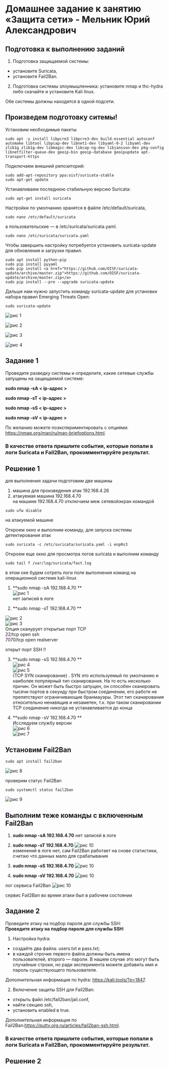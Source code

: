 # Домашнее задание к занятию «Защита сети» - Мельник Юрий Александрович

## Подготовка к выполнению заданий

   1. Подготовка защищаемой системы:

   - установите Suricata,
   - установите Fail2Ban.

   2. Подготовка системы злоумышленника: установите nmap и thc-hydra либо скачайте и установите Kali linux.

Обе системы должны находится в одной подсети.

## Произведем подготовку ситемы!

Установим необходимые пакеты   
```
sudo apt -y install libpcre3 libpcre3-dev build-essential autoconf automake libtool libpcap-dev libnet1-dev libyaml-0-2 libyaml-dev zlib1g zlib1g-dev libmagic-dev libcap-ng-dev libjansson-dev pkg-config libnetfilter-queue-dev geoip-bin geoip-database geoipupdate apt-transport-https
```

Подключаем внешний репозиторий:   
```
sudo add-apt-repository ppa:oisf/suricata-stable
sudo apt-get update
```


Устанавливаем последнюю стабильную версию Suricata:  
```
sudo apt-get install suricata
```

Настройки по умолчанию хранятся в файле /etc/default/suricata, 
```
sudo nano /etc/default/suricata
```

а пользовательские — в /etc/suricata/suricata.yaml. 
```
sudo nano /etc/suricata/suricata.yaml
```

Чтобы завершить настройку потребуется установить suricata-update для обновления и загрузки правил.
```
sudo apt install python-pip
sudo pip install pyyaml
sudo pip install <a href="https://github.com/OISF/suricata-update/archive/master.zip">https://github.com/OISF/suricata-update/archive/master.zip</a>
sudo pip install --pre --upgrade suricata-update
```
Дальше нам нужно запустить команду suricata-update для установки набора правил Emerging Threats Open:
```
sudo suricata-update 
```

![рис 1](https://github.com/ysatii/network_protection/blob/main/img/image0_1.jpg)

![рис 2](https://github.com/ysatii/network_protection/blob/main/img/image0_2.jpg)

![рис 3](https://github.com/ysatii/network_protection/blob/main/img/image0_3.jpg)

![рис 4](https://github.com/ysatii/network_protection/blob/main/img/image0_4.jpg)

## Задание 1
Проведите разведку системы и определите, какие сетевые службы запущены на защищаемой системе:

**sudo nmap -sA < ip-адрес >**  

**sudo nmap -sT < ip-адрес >**  

**sudo nmap -sS < ip-адрес >**  

**sudo nmap -sV < ip-адрес >**  

По желанию можете поэкспериментировать с опциями: https://nmap.org/man/ru/man-briefoptions.html.

### В качестве ответа пришлите события, которые попали в логи Suricata и Fail2Ban, прокомментируйте результат.

## Решение 1 
 
для выполнения задачи подготовим две машины  
1. машина для произведения атак 192.168.4.26   
2. атакуемая машина 192.168.4.70   
на машине 192.168.4.70 отключаем меж сетевойэкран командой  
```
sudo ufw disable
```
на атакуемой машине 

Откроем окно и выполним команду, для запуска системы детектирования атак
```
sudo suricata -c /etc/suricata/suricata.yaml -i enp0s3 
```

Откроем еще окно для просмотра логов suricata и выполним команду  
```
sudo tail f /var/log/suricata/fast.log
```
в этом оке будем сотреть логи поле выполнения команд на операционной системе kali-linux

1. **sudo nmap -sA 192.168.4.70  **  
![рис 1](https://github.com/ysatii/network_protection/blob/main/img/image1_1.jpg)  
нет записей в логе

2. **sudo nmap -sT 192.168.4.70  **  

![рис 2](https://github.com/ysatii/network_protection/blob/main/img/image1_2.jpg)  
![рис 3](https://github.com/ysatii/network_protection/blob/main/img/image1_3.jpg)  
Опция сканурует открытые порт TCP  
22/tcp   open  ssh  
7070/tcp open  realserver  

открыт порт SSH !!  

3. **sudo nmap -sS 192.168.4.70  **   
![рис 4](https://github.com/ysatii/network_protection/blob/main/img/image1_4.jpg)  
![рис 5](https://github.com/ysatii/network_protection/blob/main/img/image1_5.jpg)   
(TCP SYN сканирование) .
SYN это используемый по умолчанию и наиболее популярный тип сканирования. На то есть
несколько причин. Он может быть быстро запущен, он способен сканировать тысячи портов
в секунду при быстром соединении, его работе не препятствуют ограничивающие
бранмауэры. Этот тип сканирования относительно ненавящив и незаметен, т.к. при таком
сканировании TCP соединение никогда не устанавливается до конца  


4. **sudo nmap -sV 192.168.4.70  **    
Исследуем службу версии   
![рис 6](https://github.com/ysatii/network_protection/blob/main/img/image1_6.jpg)  
![рис 7](https://github.com/ysatii/network_protection/blob/main/img/image1_7.jpg)  

## Установим Fail2Ban
```
sudo apt install fail2ban
```

![рис 8](https://github.com/ysatii/network_protection/blob/main/img/image1_8.jpg)  

проверим статус Fail2Ban  
```
sudo systemctl status fail2ban  
```
![рис 9](https://github.com/ysatii/network_protection/blob/main/img/image1_9.jpg)  

## Выполним теже команды с включенным  Fail2Ban  

1. **sudo nmap -sA 192.168.4.70**
нет записей в логе  

2. **sudo nmap -sT 192.168.4.70**
![рис 10](https://github.com/ysatii/network_protection/blob/main/img/image1_10.jpg)  
изменений в логе нет, сам Fail2Ban работает на снове статистики, считаю что данных мало для срабатывания

3. **sudo nmap -sS 192.168.4.70**
![рис 10](https://github.com/ysatii/network_protection/blob/main/img/image1_11.jpg)  


4. **sudo nmap -sV 192.168.4.70**
![рис 10](https://github.com/ysatii/network_protection/blob/main/img/image1_12.jpg)  

лог сервиса Fail2Ban
![рис 10](https://github.com/ysatii/network_protection/blob/main/img/image1_13.jpg) 


сервис Fail2Ban во время атаки был в рабочем состоянии


## Задание 2

Проведите атаку на подбор пароля для службы SSH:  
**Проведите атаку на подбор пароля для службы SSH:**  

1. Настройка hydra: 
- создайте два файла: users.txt и pass.txt;
- в каждой строчке первого файла должны быть имена пользователей, второго — пароли. В нашем случае это могут быть случайные строки, но ради эксперимента можете добавить имя и пароль существующего пользователя.

Дополнительная информация по hydra: https://kali.tools/?p=1847.  


2. Включение защиты SSH для Fail2Ban:

- открыть файл /etc/fail2ban/jail.conf,
- найти секцию ssh,
- установить enabled в true.

Дополнительная информация по Fail2Ban:https://putty.org.ru/articles/fail2ban-ssh.html.  

### В качестве ответа пришлите события, которые попали в логи Suricata и Fail2Ban, прокомментируйте результат.
## Решение 2

